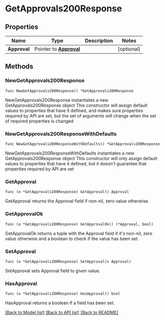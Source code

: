 # GetApprovals200Response

## Properties

Name | Type | Description | Notes
------------ | ------------- | ------------- | -------------
**Approval** | Pointer to [**Approval**](Approval.md) |  | [optional] 

## Methods

### NewGetApprovals200Response

`func NewGetApprovals200Response() *GetApprovals200Response`

NewGetApprovals200Response instantiates a new GetApprovals200Response object
This constructor will assign default values to properties that have it defined,
and makes sure properties required by API are set, but the set of arguments
will change when the set of required properties is changed

### NewGetApprovals200ResponseWithDefaults

`func NewGetApprovals200ResponseWithDefaults() *GetApprovals200Response`

NewGetApprovals200ResponseWithDefaults instantiates a new GetApprovals200Response object
This constructor will only assign default values to properties that have it defined,
but it doesn't guarantee that properties required by API are set

### GetApproval

`func (o *GetApprovals200Response) GetApproval() Approval`

GetApproval returns the Approval field if non-nil, zero value otherwise.

### GetApprovalOk

`func (o *GetApprovals200Response) GetApprovalOk() (*Approval, bool)`

GetApprovalOk returns a tuple with the Approval field if it's non-nil, zero value otherwise
and a boolean to check if the value has been set.

### SetApproval

`func (o *GetApprovals200Response) SetApproval(v Approval)`

SetApproval sets Approval field to given value.

### HasApproval

`func (o *GetApprovals200Response) HasApproval() bool`

HasApproval returns a boolean if a field has been set.


[[Back to Model list]](../README.md#documentation-for-models) [[Back to API list]](../README.md#documentation-for-api-endpoints) [[Back to README]](../README.md)


